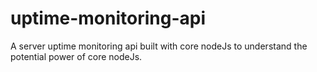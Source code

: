 # uptime-monitoring-api
A server uptime monitoring api built with core nodeJs to understand the potential power of core nodeJs. 
